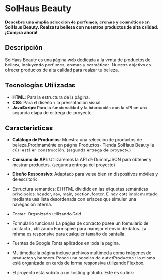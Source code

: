# SolHaus Beauty

**Descubre una amplia selección de perfumes, cremas y cosméticos en SolHaus Beauty. Realza tu belleza con nuestros productos de alta calidad. ¡Compra ahora!**

## Descripción

SolHaus Beauty es una página web dedicada a la venta de productos de belleza, incluyendo perfumes, cremas y cosméticos. Nuestro objetivo es ofrecer productos de alta calidad para realzar tu belleza.

## Tecnologías Utilizadas

- **HTML**: Para la estructura de la página.
- **CSS**: Para el diseño y la presentación visual.
- **JavaScript**: Para la funcionalidad y la interacción con la API en una segunda etapa de entrega del proyecto.

## Características

- **Catálogo de Productos**: Muestra una selección de productos de belleza.Proximaménte en página Productos- Tienda SolHaus Beauty la cúal está en construcción. (segunda entrega del proyecto.)

- **Consumo de API**: Utilizaremos  la API de DummyJSON para obtener y mostrar productos. (segunda entrega del proyecto)

- **Diseño Responsivo**: Adaptado para verse bien en dispositivos móviles y de escritorio.

- Estructura semántica: El HTML dividido en las etiquetas semánticas principales: header, nav, main, section, footer. 
El nav esta implementado mediante una lista desordenada con enlaces que simulen una navegación interna.
- Footer: Organizado utilizando Grid.

- Formulario funcional: La página de contacto posee un formulario de contacto , utilizando Formspree para manejar el envío de datos. La misma es responsive para cualquier tamaño de pantalla.

- Fuentes de Google Fonts aplicados en toda la página.

- Multimedia: la página incluye archivos multimedia como imágenes de productos y banners. Posee una  sección de outletProductos : la misma está  organizada en cards de forma responsiva utilizando Flexbox.


- El proyecto  esta subido a un hosting gratuito. Este es su link: 

   
